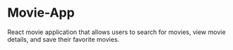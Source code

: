 # Movie-App
React movie application that allows users to search for movies, view movie details, and save their favorite movies.
